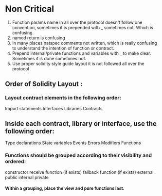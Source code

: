 # Non Critical 
1. Function params name in all over the protocol doesn't follow one convention, sometimes it is prepended with _ sometimes not. Which is confusing.
2. named return is confusing
3. In many places natspec comments not written, which is really confusing to understand the intention of function or contract.
4. Prepend internal/private functions and variables with _ to make clear. Sometimes it is done sometimes not.
5. Use proper solidity style guide layout it is not followed all over the protocol
## Order of Solidity Layout :
### Layout contract elements in the following order:
Import statements
Interfaces
Libraries
Contracts

## Inside each contract, library or interface, use the following order:

Type declarations
State variables
Events
Errors
Modifiers
Functions

### Functions should be grouped according to their visibility and ordered:

constructor
receive function (if exists)
fallback function (if exists)
external
public
internal
private

#### Within a grouping, place the view and pure functions last.
